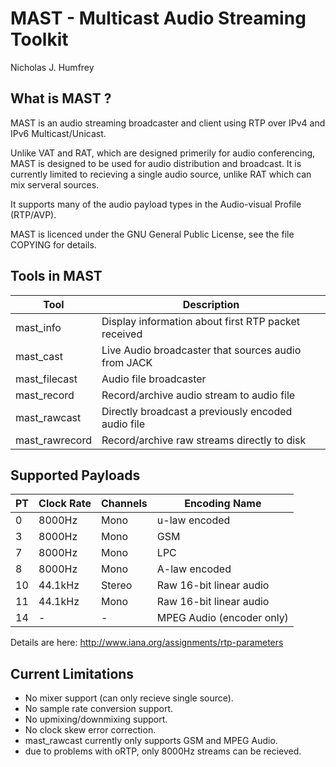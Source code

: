 MAST - Multicast Audio Streaming Toolkit
========================================
Nicholas J. Humfrey


What is MAST ?
--------------

MAST is an audio streaming broadcaster and client using RTP over
IPv4 and IPv6 Multicast/Unicast.

Unlike VAT and RAT, which are designed primerily for audio conferencing, MAST
is designed to be used for audio distribution and broadcast. It is currently limited 
to recieving a single audio source, unlike RAT which can mix serveral sources.

It supports many of the audio payload types in the Audio-visual Profile (RTP/AVP).

MAST is licenced under the GNU General Public License, see the file COPYING for details.



Tools in MAST
-------------

| Tool           | Description                                         |
|----------------|-----------------------------------------------------|
| mast_info      | Display information about first RTP packet received |
| mast_cast      | Live Audio broadcaster that sources audio from JACK |
| mast_filecast  | Audio file broadcaster                              |
| mast_record    | Record/archive audio stream to audio file           |
| mast_rawcast   | Directly broadcast a previously encoded audio file  |
| mast_rawrecord | Record/archive raw streams directly to disk         |


Supported Payloads
------------------

| PT    | Clock Rate | Channels | Encoding Name             |
|-------|------------|----------|---------------------------|
| 0     |  8000Hz    | Mono     | u-law encoded             |
| 3     |  8000Hz    | Mono     | GSM                       |
| 7     |  8000Hz    | Mono     | LPC                       |
| 8     |  8000Hz    | Mono     | A-law encoded             |
| 10    | 44.1kHz    | Stereo   | Raw 16-bit linear audio   |
| 11    | 44.1kHz    | Mono     | Raw 16-bit linear audio   |
| 14    | -          | -        | MPEG Audio (encoder only) |


Details are here:
http://www.iana.org/assignments/rtp-parameters




Current Limitations
-------------------

- No mixer support (can only recieve single source).
- No sample rate conversion support.
- No upmixing/downmixing support.
- No clock skew error correction.
- mast_rawcast currently only supports GSM and MPEG Audio.
- due to problems with oRTP, only 8000Hz streams can be recieved.


